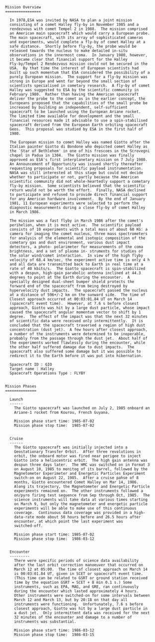 
 
    Mission Overview
    ================
 
      In 1978,ESA was invited by NASA to plan a joint mission
      consisting of a comet Halley fly-by in November 1985 and a
      rendezvous with comet Tempel 2 in 1988.  The mission comprised
      an American main spacecraft which would carry a European probe.
      The main spacecraft, with its array of sophisticated cameras
      and experiments, would complete a fly-by of comet Halley at a
      safe distance.  Shortly before fly-by, the probe would be
      released towards the nucleus to make detailed in-situ
      observations in the innermost coma.  In January 1980, however,
      it became clear that financial support for the Halley
      Fly-by/Tempel 2 Rendezvous mission could not be secured in the
      USA.  By that time the interest of European scientists had
      built up such momentum that ESA considered the possibility of a
      purely European mission.  The support for a fly-by mission was
      strong in Europe and went far beyond the small section of
      scientists specialised in cometary research.  A fly-by of comet
      Halley was suggested to ESA by the scientific community in
      February 1980.  Rather than having the American spacecraft
      deliver the probe to the comet as in the earlier concept, the
      Europeans proposed that the capabilities of the small probe be
      increased by building an independent, self-sufficient
      spacecraft to be launched using the European Ariane rocket.
      The limited time available for development and the small
      financial resources made it advisable to use a spin-stabilised
      spacecraft derived from the European Earth orbiting spacecraft
      Geos.  This proposal was studied by ESA in the first half of
      1980.
 
      The European mission to comet Halley was named Giotto after the
      Italian painter Giotto di Bondone who depicted comet Halley as
      the `Star of Bethlehem' in one of his frescoes in the Scrovegni
      chapel in Padua in 1304.  The Giotto mission was finally
      approved as ESA's first interplanetary mission on 7 July 1980.
      An Announcement of Opportunity was issued shortly thereafter
      requesting proposals for scientific payload instrumentation.
      NASA was still interested at this stage but could not decide
      whether to participate or not, partly because the American
      scientific community did not whole-heartedly support a cometary
      fly-by mission.  Some scientists believed that the scientific
      return would not be worth the effort.  Finally, NASA declined
      to participate and refused to provide direct financial support
      for any American hardware involvement.  By the end of January
      1981, 11 European experiments were selected to perform the
      diagnostic measurements during a close fly-by of comet Halley
      in March 1986.
 
      The mission was a fast flyby in March 1986 after the comet's
      perihelion, when it is most active.  The scientific payload
      consists of 10 experiments with a total mass of about 60 KG: a
      camera for imaging the comet nucleus, three mass spectrometers
      for analysis of the elemental and isotopic composition of the
      cometary gas and dust environment, various dust impact
      detectors, a photo- polarimeter for measurements of the coma
      brightness, and a set of plasma in- struments for studies of
      the solar wind/comet interaction.  In view of the high flyby
      velocity of 68.4 km/sec, the experiment active time is only 4 h
      and all data are transmitted back to Earth in real time at a
      rate of 40 kbits/s.  The Giotto spacecraft is spin-stabilized
      with a despun, high-gain parabolic antenna inclined at 44.3
      degrees to point at the Earth during the encounter.  A
      specially designed dual-sheet bumper shield protects the
      forward end of the spacecraft from being destroyed by
      hypervelocity dust impacts.  The spacecraft passed the nucleus
      at a distance of 596+/-2 km on the sunward side.  The time of
      Closest approach occurred at 00:03:01.84 UT on March 14
      (spacecraft event time).  However, at 7.6 s before closest
      approach, Giotto was hit by a large dust particle, whose impact
      caused the spacecraft angular momentum vector to shift by 1
      degree.  The effect of the impact was that the next 32 minutes
      of scientific data were received only intermittently.  It is
      concluded that the spacecraft traversed a region of high dust
      concentration (dust jet).  A few hours after closest approach,
      a number of the instruments were determined to be inoperable,
      probably from the passage through the dust jet.  About half of
      the experiments worked flawlessly during the encounter, while
      the other half suffered damage due to dust impacts.  The
      spacecraft also suffered some damage but it was possible to
      redirect it to the Earth before it was put into hibernation.
 
      Spacecraft ID : GIO
      Target name : Halley
      Spacecraft Operations Type : FLYBY
 
 
    Mission Phases
    ==============
 
      Launch
      ------
        The Giotto spacecraft was launched on July 2, 1985 onboard an
        Ariane-1 rocket from Kourou, French Guyana.
 
        Mission phase start time: 1985-07-02
        Mission phase stop time:  1985-07-02
 
 
      Cruise
      ------
        The Giotto spacecraft was initially injected into a
        Geostationary Transfer Orbit.  After three revolutions in
        orbit, the onboard motor was fired near perigee to inject
        Giotto into a heliocentric orbit.  The high gain antenna was
        despun three days later.  The HMC was switched on in Format 3
        on August 10, 1985 to monitog of its barrel, followed by the
        Magnetometer Experimeter and Energetic Particles Experiment
        switch-on on August 22, 1985.  After a cruise pahse of 8
        months, Giotto encountered Comet Halley on Mar 14, 1986.
        Along its trajectory, the Magnetometer and Energetic Particle
        experiments remained on.  The other instruments followed a
        on/pyro firing test sequence from Sep through Oct, 1985.  The
        science instruments will take data at various times starting
        on March 9, but only the magnetometer and energetic particle
        experiments will be able to make use of this continuous
        coverage.  Continuous data coverage was provided in a high-
        data-rate mode about 50 hours before and 26.5 hours after
        encounter, at which point the last experiment was
        switched-off.
 
        Mission phase start time: 1985-07-02
        Mission phase stop time:  1986-03-12
 
 
      Encounter
      ---------
        There were specific periods of science data availability
        after the last orbit correction manoeuver that occurred on
        March 12 at 05:00.  The time of closest approach on March 14
        is 00:03:01.84 UT, given in SCET or spacecraft event time.
        (This time can be related to GSRT or ground station received
        time by the equation GSRT = SCET + 8 min 0.1 s.) Some
        instruments, such as EPA, MAG, and GRE, ran continuously
        during the encounter which lasted approximately 4 hours.
        Other instruments were switched-on for some intervals between
        March 12 and March 13, but by 20:18 on that day all
        instruments were functioning.  Unfortunately, 7.6 s before
        closest approach, Giotto was hit by a large dust particle in
        a dust jet.  Only intermittent data was received for the next
        32 minutes of the encounter and damage to a number of
        instruments was substantial.
 
        Mission phase start time: 1986-03-12
        Mission phase stop time:  1986-03-15
 
 
        